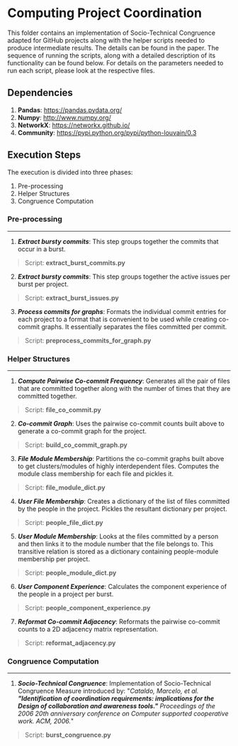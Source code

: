 # Computing Project Coordination

This folder contains an implementation of Socio-Technical Congruence adapted for GitHub projects along with the helper scripts needed to produce intermediate results. The details can be found in the paper. The sequence of running the scripts, along with a detailed description of its functionality can be found below. For details on the parameters needed to run each script, please look at the respective files.

## Dependencies
1. __Pandas__: https://pandas.pydata.org/
2. __Numpy__: http://www.numpy.org/
3. __NetworkX__: https://networkx.github.io/
4. __Community__: https://pypi.python.org/pypi/python-louvain/0.3


## Execution Steps
The execution is divided into three phases:
1. Pre-processing
2. Helper Structures
3. Congruence Computation

### Pre-processing
----
1. __*Extract bursty commits*__: This step groups together the commits that occur in a burst.
> Script: __extract_burst_commits.py__
2. __*Extract bursty commits*__: This step groups together the active issues per burst per project.
> Script: __extract_burst_issues.py__
3. __*Process commits for graphs*__: Formats the individual commit entries for each project to a format that is convenient to be used while creating co-commit graphs. It essentially separates the files committed per commit.
> Script: __preprocess_commits_for_graph.py__

### Helper Structures
---
1. __*Compute Pairwise Co-commit Frequency*__: Generates all the pair of files that are committed together along with the number of times that they are committed together.
> Script: __file_co_commit.py__
2. __*Co-commit Graph*__: Uses the pairwise co-commit counts built above to generate a co-commit graph for the project.
> Script: __build_co_commit_graph.py__
3. __*File Module Membership*__: Partitions the co-commit graphs built above to get clusters/modules of highly interdependent files. Computes the module class membership for each file and pickles it.
> Script: __file_module_dict.py__
4. __*User File Membership*__: Creates a dictionary of the list of files committed by the people in the project. Pickles the resultant dictionary per project.
> Script: __people_file_dict.py__
5. __*User Module Membership*__: Looks at the files committed by a person and then links it to the module number that the file belongs to. This transitive relation is stored as a dictionary containing people-module membership per project.
> Script: __people_module_dict.py__
6. __*User Component Experience*__: Calculates the component experience of the people in a project per burst.
> Script: __people_component_experience.py__
7. __*Reformat Co-commit Adjacency*__: Reformats the pairwise co-commit counts to a 2D adjacency matrix representation. 
> Script: __reformat_adjacency.py__

### Congruence Computation
---
1. __*Socio-Technical Congruence*__: Implementation of Socio-Technical Congruence Measure introduced by: "_Cataldo, Marcelo, et al. __"Identification of coordination requirements: implications for the Design of collaboration and awareness tools."__ Proceedings of the 2006 20th anniversary conference on Computer supported cooperative work. ACM, 2006._"
> Script: __burst_congruence.py__